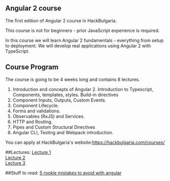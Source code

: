## Angular 2 course

The first edition of Angular 2 course in HackBulgaria. 

This course is not for beginners - prior JavaScript experience is required.

In this course we will learn Angular 2 fundamentals - everything from setup to deployment. We will develop real applications using Angular 2 with TypeScript.

## Course Program

The course is going to be 4 weeks long and contains 8 lectures.

1. Introduction and concepts of Angular 2. Introduction to Typescript, Components, templates, styles. Build-in directives
2. Component Inputs, Outputs, Custom Events.
3. Component Lifecycle.
4. Forms and validations.
5. Observables (RxJS) and Services.
6.  HTTP and Routing.
7. Pipes and Custom Structural Directives
8. Angular CLI, Testing and Webpack introduction.

You can apply at HackBulgaria's website:https://hackbulgaria.com/courses/

##Lectures:
[Lecture 1](https://speakerdeck.com/iliaidakiev/angular-2-1) <br>
[Lecture 2](https://speakerdeck.com/iliaidakiev/angular-2-at-hackbulgaria-week1-dot-2)<br>
[Lecture 3](https://speakerdeck.com/iliaidakiev/angular-2-at-hackbulgaria-week2-dot-1)

##Stuff to read:
[5 rookie mistakes to avoid with angular](http://angularjs.blogspot.bg/2016/04/5-rookie-mistakes-to-avoid-with-angular.html)
